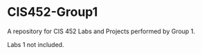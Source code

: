 # CIS452-Group1

A repository for CIS 452 Labs and Projects performed by Group 1.

Labs 1 not included.
